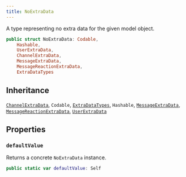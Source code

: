 ```yaml
---
title: NoExtraData
---
```


A type representing no extra data for the given model object.

``` swift
public struct NoExtraData: Codable,
    Hashable,
    UserExtraData,
    ChannelExtraData,
    MessageExtraData,
    MessageReactionExtraData,
    ExtraDataTypes 
```

## Inheritance

[`ChannelExtraData`](../channel-extra-data), `Codable`, [`ExtraDataTypes`](../../extra-data-types), `Hashable`, [`MessageExtraData`](../message-extra-data), [`MessageReactionExtraData`](../message-reaction-extra-data), [`UserExtraData`](../user-extra-data)

## Properties

### `defaultValue`

Returns a concrete `NoExtraData` instance.

``` swift
public static var defaultValue: Self 
```
